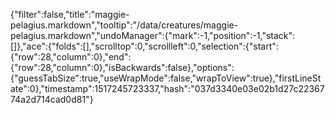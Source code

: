 {"filter":false,"title":"maggie-pelagius.markdown","tooltip":"/data/creatures/maggie-pelagius.markdown","undoManager":{"mark":-1,"position":-1,"stack":[]},"ace":{"folds":[],"scrolltop":0,"scrollleft":0,"selection":{"start":{"row":28,"column":0},"end":{"row":28,"column":0},"isBackwards":false},"options":{"guessTabSize":true,"useWrapMode":false,"wrapToView":true},"firstLineState":0},"timestamp":1517245723337,"hash":"037d3340e03e02b1d27c2236774a2d714cad0d81"}
